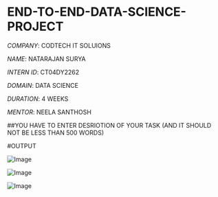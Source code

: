 # END-TO-END-DATA-SCIENCE-PROJECT

*COMPANY*: CODTECH IT SOLUIONS

*NAME*: NATARAJAN SURYA

*INTERN ID*: CT04DY2262

*DOMAIN*: DATA SCIENCE

*DURATION*: 4 WEEKS

*MENTOR*: NEELA SANTHOSH

##YOU HAVE TO ENTER DESRIOTION OF YOUR TASK (AND IT SHOULD NOT BE LESS THAN 500 WORDS)

#OUTPUT

![Image](https://github.com/user-attachments/assets/a7b0999d-8a5a-4960-b5bd-60a7b0ad1e0d)

![Image](https://github.com/user-attachments/assets/efcd17f2-898e-4d75-87b2-927a4cabc5b1)

![Image](https://github.com/user-attachments/assets/429eafb0-1ad0-4cc4-a5e5-4031209c7daa)
